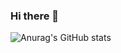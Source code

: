 ### Hi there 👋


![Anurag's GitHub stats](https://github-readme-stats.vercel.app/api?username=hsx0306&show_icons=true&theme=buefy)
<!--!

**hsx0306/hsx0306** is a ✨ _special_ ✨ repository because its `README.md` (this file) appears on your GitHub profile.

Here are some ideas to get you started:

- 🔭 I’m currently working on ...
- 🌱 I’m currently learning ...
- 👯 I’m looking to collaborate on ...
- 🤔 I’m looking for help with ...
- 💬 Ask me about ...
- 📫 How to reach me: ...
- 😄 Pronouns: ...
- ⚡ Fun fact: ...
-->
